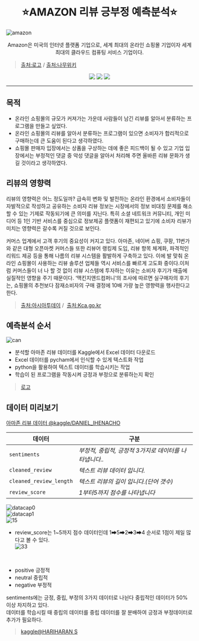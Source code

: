 # <div align=center>⭐AMAZON 리뷰 긍부정 예측분석⭐</div>
![amazon](https://user-images.githubusercontent.com/79899868/235655097-f163a37c-ec5c-4337-8c28-e230e1064586.png)

<div align=center>Amazon은 미국의 인터넷 플랫폼 기업으로, 세계 최대의 온라인 쇼핑몰 기업이자 세계 최대의 클라우드 컴퓨팅 서비스 기업이다.</div>

>[출처:로고](https://logos-world.net/amazon-logo/)&nbsp;/&nbsp;[출처:나무위키](https://namu.wiki/w/%EC%95%84%EB%A7%88%EC%A1%B4)
<div align=center>
<img src="https://img.shields.io/badge/Python-3776AB?style=flat-square&logo=Python&logoColor=white"/></a>
<img src="https://img.shields.io/badge/PyTorch-E34F26?style=flat-square&logo=PyTorch&logoColor=white"/></a>
<img src="https://img.shields.io/badge/Jupyter-F37626?style=flat-square&logo=Jupyter&logoColor=white"/></a>
</div><hr>

## 목적
- 온라인 쇼핑몰의 규모가 커져가는 가운데 사람들이 남긴 리뷰를 알아서 분류하는 프로그램을 만들고 싶었다.
- 온라인 쇼핑몰의 리뷰를 알아서 분류하는 프로그램이 있으면 소비자가 합리적으로 구매하는데 큰 도움이 된다고 생각하였다.
- 쇼핑몰 판매자 입장에서는 상품을 구상하는 데에 좋은 피드백이 될 수 있고 기업 입장에서는 부정적인 댓글 중 악성 댓글을 알아서 처리해 주면 올바른 리뷰 문화가 생길 것이라고 생각하였다.

## 리뷰의 영향력
리뷰의 영향력은 어느 정도일까? 급속히 변화 및 발전하는 온라인 환경에서 소비자들이 자발적으로 작성하고 공유하는 소비자 리뷰 정보는 시장에서의 정보 비대칭 문제를 해소할
수 있는 기제로 작동되기에 큰 의미를 지닌다. 특히 소셜 네트워크 커뮤니티, 개인 미디어 등 1인 기반 서비스를 중심으로 정보제공 플랫폼이 재편되고 있기에 소비자 리뷰가 미치는 영향력은 갈수록 커질 것으로
보인다. 

커머스 업계에서 고객 후기의 중요성이 커지고 있다. 아마존, 네이버 쇼핑, 쿠팡, 11번가와 같은 대형 오픈마켓 커머스들 또한 리뷰어 랭킹제 도입, 리뷰 항목 체계화, 파격적인 리워드 제공 등을 통해 나름의
리뷰 시스템을 활발하게 구축하고 있다. 이에 발 맞춰 온라인 쇼핑몰이 사용하는 리뷰 솔루션 업체들 역시 서비스를 빠르게 고도화 중이다.이처럼 커머스들이 너 나 할 것 없이 리뷰 시스템에 투자하는 이유는 소비자 후기가 
매출에 실질적인 영향을 주기 때문이다. ‘맥킨지앤드컴퍼니’의 조사에 따르면 실구매자의 후기는, 쇼핑몰의 추천보다 잠재소비자의 구매 결정에 10배 가량 높은 영향력을 행사한다고 한다.
>[출처:아시아투데이](https://www.asiatoday.co.kr/view.php?key=20200219010011433)&nbsp;/&nbsp;
>[출처:Kca.go.kr](https://www.kca.go.kr/home/board/download.domenukey=6101&fno=10014613&bid=00000146&did=1002001011)

## 예측분석 순서

![can](https://user-images.githubusercontent.com/79899868/235660196-9864d0ac-e9b1-4537-ba72-5bedfe42619f.png)
- 분석할 아마존 리뷰 데이터를 Kaggle에서 Excel 데이터 다운로드
- Excel 데이터를 pycham에서 인식할 수 있게 텍스트화 작업
- python을 활용하여 텍스트 데이터를 학습시키는 작업
- 학습이 된 프로그램을 작동시켜 긍정과 부정으로 분류하는지 확인

>[로고](https://icon-icons.com/ko/%EC%95%84%EC%9D%B4%EC%BD%98/amazon-%EB%A1%9C%EA%B3%A0/169611)

## 데이터 미리보기

[아마존 리뷰 데이터 @kaggle/DANIEL_IHENACHO](https://www.kaggle.com/datasets/danielihenacho/amazon-reviews-dataset)

| 데이터 | 구분 |
| --- | --- |
| `sentiments` | *부정적, 중립적, 긍정적 3가지로 데이터를 나타냅니다..* |
| `cleaned_review` | *텍스트 리뷰 데이터 입니다.* |
| `cleaned_review_length` | *텍스트 리뷰의 길이 입니다.(단어 갯수)* |
| `review_score` | *1부터5까지 점수를 나타냅니다* |<br><br>


![datacap0](https://user-images.githubusercontent.com/79899868/235671713-3354cbe0-d1f7-42df-a9dd-66e3960d4b8c.png)<br>
![datacap1](https://user-images.githubusercontent.com/79899868/235671750-75d17724-82d2-4b4d-a33e-d06a0e995deb.png)<br>
![15](https://user-images.githubusercontent.com/79899868/235681260-4fe62d0c-7514-40fc-935f-1946e5a30d6f.png)<br>
- review_score는 1~5까지 점수 데이터인데 1➡5➡2➡3➡4 순서로 1점이 제일 많다고 볼 수 있다.<br>
![33](https://user-images.githubusercontent.com/79899868/235680794-b84aa442-2734-41e7-841e-70e6508746ed.png)
<br>

- positive 긍정적  
- neutral  중립적
- negative 부정적   

sentiments에는 긍정, 중립, 부정의 3가지 데이터로 나뉜다 중립적인 데이터가 50% 이상 차지하고 있다.<br> 
데이터를 학습시킬 때 중립의 데이터를 중립 데이터를 잘 분배하여 긍정과 부정데이터로 추가가 필요하다.<br>
>[kaggle@HARIHARAN S](https://www.kaggle.com/code/hariharanalm/sentiment-analysis-with-amazon-reviews)


